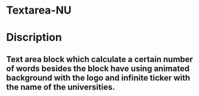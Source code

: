 # Textarea-NU

# Discription

## Text area block which calculate a certain number of words besides the block have using animated background with the logo and infinite ticker with the name of the universities.

